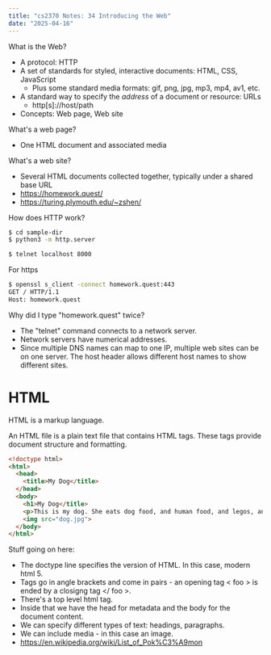 ```yaml
---
title: "cs2370 Notes: 34 Introducing the Web"
date: "2025-04-16"
---
```


What is the Web?

 - A protocol: HTTP
 - A set of standards for styled, interactive documents: HTML, CSS, JavaScript
   - Plus some standard media formats: gif, png, jpg, mp3, mp4, av1, etc.
 - A standard way to specify the *address* of a document or resource: URLs
   - http[s]://host/path
 - Concepts: Web page, Web site

What's a web page?

 - One HTML document and associated media

What's a web site?

 - Several HTML documents collected together, typically under a shared base URL
 - https://homework.quest/
 - https://turing.plymouth.edu/~zshen/

How does HTTP work?

```bash
$ cd sample-dir
$ python3 -m http.server
```

```bash
$ telnet localhost 8000
```


For https

```bash
$ openssl s_client -connect homework.quest:443
GET / HTTP/1.1
Host: homework.quest
```


Why did I type "homework.quest" twice?

 - The "telnet" command connects to a network server.
 - Network servers have numerical addresses.
 - Since multiple DNS names can map to one IP, multiple web sites
   can be on one server. The host header allows different host names
   to show different sites.

# HTML

HTML is a markup language.

An HTML file is a plain text file that contains HTML tags. These tags
provide document structure and formatting.

```html
<!doctype html>
<html>
  <head>
    <title>My Dog</title>
  </head>
  <body>
    <h1>My Dog</title>
    <p>This is my dog. She eats dog food, and human food, and legos, and bees.</p>
    <img src="dog.jpg">
  </body>
</html>
```

Stuff going on here:

 - The doctype line specifies the version of HTML. In this case, modern html 5.
 - Tags go in angle brackets and come in pairs - an opening tag < foo > is ended by
   a closigng tag </ foo >.
 - There's a top level html tag.
 - Inside that we have the head for metadata and the body for the
   document content.
 - We can specify different types of text: headings, paragraphs.
 - We can include media - in this case an image.
 - https://en.wikipedia.org/wiki/List_of_Pok%C3%A9mon
